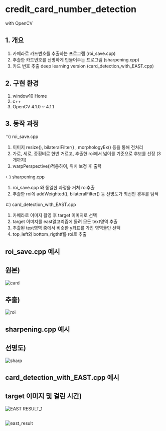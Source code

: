 # credit_card_number_detection
with OpenCV

## 1. 개요

1) 카메라로 카드번호를 추출하는 프로그램 (roi_save.cpp)
2) 추출한 카드번호를 선명하게 만들어주는 프로그램 (sharpening.cpp)  
3) 카드 번호 추출 deep learning version (card_detection_with_EAST.cpp) 

## 2. 구현 환경

1) window10 Home
2) c++
3) OpenCV 4.1.0 ~ 4.1.1

## 3. 동작 과정

ㄱ) roi_save.cpp

1) 이미지 resize(), bilateralFilter() , morphologyEx() 등을 통해 전처리
2) 가로, 세로, 종횡비로 한번 거르고, 추출한 roi에서 넓이를 기준으로 후보를 선정 (3개까지)
3) warpPerspective()적용하여, 위치 보정 후 출력


ㄴ) sharpening.cpp

1) roi_save.cpp 와 동일한 과정을 거쳐 roi추출
2) 추출한 roi에 addWeighted(), bilateralFilter() 등 선명도가 최선인 경우를 탐색

ㄷ) card_detection_with_EAST.cpp

1) 카메라로 이미지 촬영 후 target 이미지로 선택
2) target 이미지를 east알고리즘에 돌려 모든 text영역 추출
3) 추출된 text영역 중에서 비슷한 y좌표를 가진 영역들만 선택
4) top_left와 bottom_rigthtf를 roi로 추출


## roi_save.cpp 예시
## 원본)
![card](https://user-images.githubusercontent.com/46870741/66713961-7a82ca00-edeb-11e9-8b7e-f146ff5bd79d.png)

## 추출)
![roi](https://user-images.githubusercontent.com/46870741/66713985-ccc3eb00-edeb-11e9-9bb6-6fbf16d55ef7.png)


## sharpening.cpp 예시

## 선명도)
![sharp](https://user-images.githubusercontent.com/46870741/66713989-d64d5300-edeb-11e9-94db-be35dd4ee5a3.png)

## card_detection_with_EAST.cpp 예시

## target 이미지 및 걸린 시간)
![EAST RESULT_1](https://user-images.githubusercontent.com/46870741/70132727-20560500-16c8-11ea-9a7b-de4cc47c59e1.png)

## 
![east_result](https://user-images.githubusercontent.com/46870741/70132726-20560500-16c8-11ea-82ac-d4d5c7afb0fd.png)

